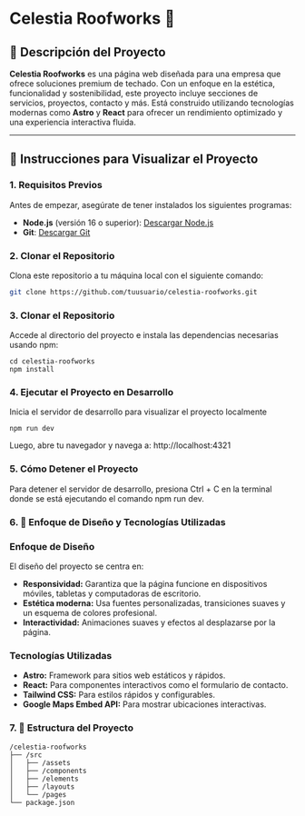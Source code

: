 # Celestia Roofworks 🌟

## 📖 Descripción del Proyecto

**Celestia Roofworks** es una página web diseñada para una empresa que ofrece soluciones premium de techado. Con un enfoque en la estética, funcionalidad y sostenibilidad, este proyecto incluye secciones de servicios, proyectos, contacto y más. Está construido utilizando tecnologías modernas como **Astro** y **React** para ofrecer un rendimiento optimizado y una experiencia interactiva fluida.

---

## 🚀 Instrucciones para Visualizar el Proyecto

### **1. Requisitos Previos**

Antes de empezar, asegúrate de tener instalados los siguientes programas:

- **Node.js** (versión 16 o superior): [Descargar Node.js](https://nodejs.org/)
- **Git**: [Descargar Git](https://git-scm.com/)

### **2. Clonar el Repositorio**

Clona este repositorio a tu máquina local con el siguiente comando:

```bash
git clone https://github.com/tuusuario/celestia-roofworks.git
```

### **3. Clonar el Repositorio**

Accede al directorio del proyecto e instala las dependencias necesarias usando npm:

```
cd celestia-roofworks
npm install

```

### **4. Ejecutar el Proyecto en Desarrollo**

Inicia el servidor de desarrollo para visualizar el proyecto localmente

```
npm run dev
```

Luego, abre tu navegador y navega a: http://localhost:4321

### **5. Cómo Detener el Proyecto**

Para detener el servidor de desarrollo, presiona Ctrl + C en la terminal donde se está ejecutando el comando npm run dev.

### **6. 🎨 Enfoque de Diseño y Tecnologías Utilizadas**

### **Enfoque de Diseño**

El diseño del proyecto se centra en:

- **Responsividad:** Garantiza que la página funcione en dispositivos móviles, tabletas y computadoras de escritorio.
- **Estética moderna:** Usa fuentes personalizadas, transiciones suaves y un esquema de colores profesional.
- **Interactividad:** Animaciones suaves y efectos al desplazarse por la página.

### **Tecnologías Utilizadas**

- **Astro:** Framework para sitios web estáticos y rápidos.
- **React:** Para componentes interactivos como el formulario de contacto.
- **Tailwind CSS:** Para estilos rápidos y configurables.
- **Google Maps Embed API:** Para mostrar ubicaciones interactivas.

### **7. 📂 Estructura del Proyecto**

```
/celestia-roofworks
├── /src
│   ├── /assets
│   ├── /components
│   ├── /elements
│   ├── /layouts
│   └── /pages
└── package.json

```
